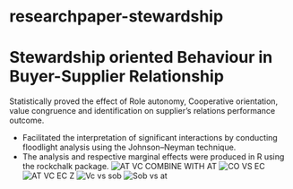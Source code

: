 # researchpaper-stewardship
# Stewardship oriented Behaviour in Buyer-Supplier Relationship


Statistically proved the effect of Role autonomy, Cooperative orientation, value congruence and
identification on supplier’s relations performance outcome.
- Facilitated the interpretation of significant interactions by conducting floodlight analysis using the Johnson–Neyman technique.
- The analysis and respective marginal effects were produced in R using the rockchalk package.
![AT VC COMBINE WITH AT](https://user-images.githubusercontent.com/44228715/83946474-c37e0780-a82e-11ea-9b69-a11238257941.jpeg)
![CO VS EC](https://user-images.githubusercontent.com/44228715/83946541-2079bd80-a82f-11ea-8315-ee46924a71ee.jpeg)
![AT VC EC Z](https://user-images.githubusercontent.com/44228715/83946543-296a8f00-a82f-11ea-89ec-b24e3af69f0a.jpeg)
![Vc vs sob](https://user-images.githubusercontent.com/44228715/83946546-2d96ac80-a82f-11ea-8c4a-ed7c7b534667.jpeg)
![Sob vs at](https://user-images.githubusercontent.com/44228715/83946548-31c2ca00-a82f-11ea-86b7-ff1c9c163e5a.jpeg)
